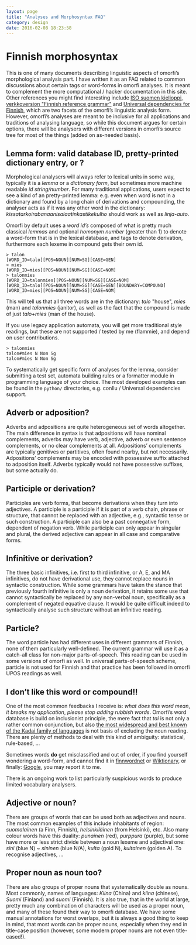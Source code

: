 ```yaml
---
layout: page
title: "Analyses and Morphosyntax FAQ"
category: design
date: 2016-02-08 18:23:58
---
```



# Finnish morphosyntax

This is one of many documents describing linguistic aspects of omorfi’s
morphological analysis part. I have written it as an FAQ related to common
discussions about certain tags or word-forms in omorfi analyses. It is meant to
complement the more computational / hacker documentation in this site. Other
references you might find interesting include [ISO suomen kielioppi,
verkkoversion "Finnish reference grammar"](http://kaino.kotus.fi/visk) and
[Universal dependencies for
Finnish](https://universaldependencies.github.io/docs/#language-fi), which are
two facets of the omorfi’s linguistic analysis form. However, omorfi’s analyses
are meant to be inclusive for all applications and traditions of analysing
language, so while this document argues for certain options, there will be
analysers with different versions in omorfi’s source tree for most of the
things (added on as-needed basis).

## Lemma form: valid database ID, pretty-printed dictionary entry, or ?

Morphological analysers will always refer to lexical units in some way,
typically it is a *lemma* or a *dictionary form*, but sometimes more machine
readable *id string/number*. For many traditional applications, users expect to
see a kind of an pretty-printed lemma: e.g. even when word is not in a
dictionary and found by a long chain of derivations and compounding, the
analyser acts as if it was any other word in the dictionary:
*kissatarkoirabanaanisalaatinkastikekulho* should work as well as *linja-auto*.

Omorfi by default uses a *word id’s* composed of what is pretty much classical
*lemmas* and optional *homonym number* (greater than 1) to denote a word-form
that is in the lexical database, and tags to denote derivation, furthermore
each lexeme in compound gets their own id.
```
> talon
[WORD_ID=talo][POS=NOUN][NUM=SG][CASE=GEN]
> mies
[WORD_ID=mies][POS=NOUN][NUM=SG][CASE=NOM]
> talonmies
[WORD_ID=talonmies][POS=NOUN][NUM=SG][CASE=NOM]
[WORD_ID=talo][POS=NOUN][NUM=SG][CASE=GEN][BOUNDARY=COMPOUND][WORD_ID=mies][POS=NOUN][NUM=SG][CASE=NOM]
```

This will tell us that all three words are in the dictionary: *talo* "house",
*mies* (man) and *talonmies* (janitor), as well as the fact that the compound
is made of just *talo+mies* (man of the house).

If you use legacy application automata, you will get more traditional style
readings, but these are not supported / tested by me (flammie), and depend on
user contributions.

```
> talonmies
talon#mies N Nom Sg
talon#mies N Nom Sg
```

To systematically get specific form of analyses for the lemma, consider
submitting a test set, automata building rules or a formatter module in
programming language of your choice. The most developed examples can be found
in the `python/` directories, e.g. conllu / Universal dependencies support.

## Adverb or adposition?

Adverbs and adpositions are quite heterogeneous set of words altogether. The
main difference in syntax is that adpositions will have nominal complements,
adverbs may have verb, adjective, adverb or even sentence complements, or no
clear complements at all. Adpositions’ complements are typically genitives or
partitives, often found nearby, but not necessarily. Adpositions’ complements
may be encoded with possessive suffix attached to adposition itself. Adverbs
typically would not have possessive suffixes, but some actually do.

## Participle or derivation?

Participles are verb forms, that become derivations when they turn into
adjectives. A participle is a participle if it is part of a verb chain, phrase
or structure, that cannot be replaced with an adjective, e.g., syntactic tense
or such construction. A participle can also be a past connegative form,
dependent of negation verb. While participle can only appear in singular and
plural, the derived adjective can appear in all case and comparative forms.

## Infinitive or derivation?

The three basic infinitives, i.e. first to third infinitive, or A, E, and MA
infinitives, do not have derivational use, they cannot replace nouns in
syntactic construction. While some grammars have taken the stance that
previously fourth infinitive is only a noun derivation, it retains some use
that cannot syntactically be replaced by any non-verbal noun, specifically as a
complement of negated equative clause. It would be quite difficult indeed to
syntactically analyse such structure without an infinitive reading.

## Particle?

The word particle has had different uses in different grammars of Finnish, none
of them particularly well-defined. The current grammar will use it as a
catch-all class for non-major parts-of-speech. This reading can be used in some
versions of omorfi as well. In universal parts-of-speech scheme, particle is
not used for Finnish and that practice has been followed in omorfi UPOS
readings as well.

## I don’t like this word or compound!!

One of the most common feedbacks I receive is: *what does this word mean*, *it
breaks my application*, *please stop adding rubbish words*. Omorfi’s word
database is build on inclusionist principle, the mere fact that *tai* is not
only a rather common conjunction, but also [the most widespread and best known
of the Kadai family of
languages](http://www.ling.helsinki.fi/cgi-bin/fiwn/search?wn=fi&w=tai&t=over&ver=&sm=Search)
is not basis of excluding the noun reading. There are plenty of methods to deal
with this kind of ambiguity: statistical, rule-based, ...

Sometimes words **do** get misclassified and out of order, if you find yourself
wondering a word-form, and cannot find it in
[finnwordnet](http://www.ling.helsinki.fi/cgi-bin/fiwn/search) or
[Wiktionary](https://fi.wiktionary.org/), or finally:
[Google](https://google.fi), you may report it to me.

There is an ongoing work to list particularly suspicious words to produce
limited vocabulary analysers.

## Adjective or noun?

There are groups of words that can be used both as adjectives and nouns. The most common
examples of this include inhabitants of region: *suomalainen* (a Finn, Finnish), 
*helsinkiläinen* (from Helsinki), etc. Also many colour words have this duality:
*punainen* (red), *purppura* (purple), but some have more or less strict divide between
a noun lexeme and adjectival one: *sini* (blue N) ~ *sininen* (blue N/A), *kulta* (gold N),
*kultainen* (golden A). To recognise adjectives, ...

## Proper noun as noun too?

There are also groups of proper nouns that systematically double as nouns. Most commonly,
names of languages: *Kiina* (China) and *kiina* (chinese), *Suomi* (Finland) and *suomi*
(Finnish). It is also true, that in the world at large, pretty much any combination of
characters will be used as a proper noun, and many of these found their way to omorfi
database. We have some manual annotations for worst overlaps, but it is always a good
thing to keep in mind, that most words can be proper nouns, especially when they end
in title-case position (however, some modern proper nouns are not even title-cased!).
